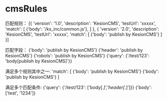 # cmsRules

匹配规则：
[{
    'version': '1.0', 'description': 'KesionCMS',
    'testUrl': 'xxxxx',
    'match': 
    [
        {'body': '/ks_inc/common.js'},
    ]
},
{
    'version': '2.0', 'description': 'KesionCMS',
    'testUrl': 'xxxxx',
    'match': 
    [
        {'body': 'publish by KesionCMS'}
    ]
}]

匹配字段：
{'body': 'publish by KesionCMS'}
{'header': 'publish by KesionCMS'}
{'robots': 'publish by KesionCMS'}
{'query': {'/test/123': 'body[publish by KesionCMS]'}}

满足多个规则其中之一:
'match': 
[
    {'body': 'publish by KesionCMS'}
    {'body': 'publish by KesionCMS'}
]

满足多个匹配条件:
{'query': {'/test/123': ['body[.*]','header[.*]']}}
{'body': ['test', '1234']}